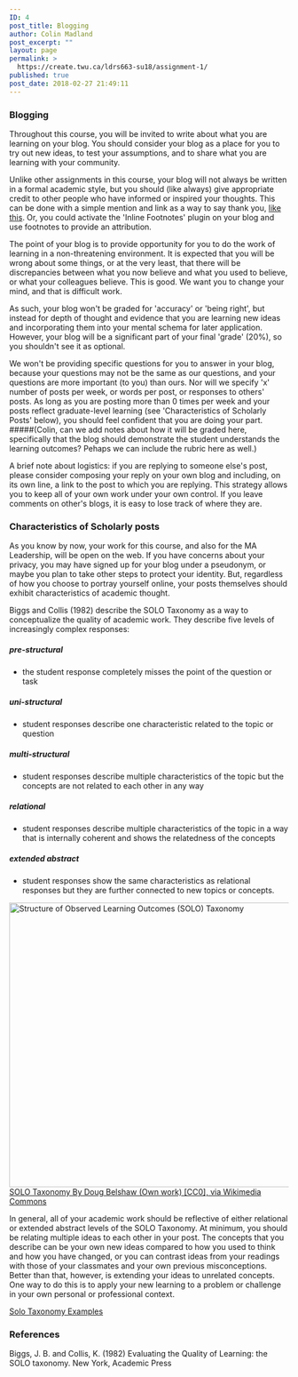 ```yaml
---
ID: 4
post_title: Blogging
author: Colin Madland
post_excerpt: ""
layout: page
permalink: >
  https://create.twu.ca/ldrs663-su18/assignment-1/
published: true
post_date: 2018-02-27 21:49:11
---
```

### Blogging
Throughout this course, you will be invited to write about what you are learning on your blog. You should consider your blog as a place for you to try out new ideas, to test your assumptions, and to share what you are learning with your community.

Unlike other assignments in this course, your blog will not always be written in a formal academic style, but you should (like always) give appropriate credit to other people who have informed or inspired your thoughts. This can be done with a simple mention and link as a way to say thank you, [like this](http://cogdogblog.com/2017/02/beautiful-benches-and-attribution/). Or, you could activate the 'Inline Footnotes' plugin on your blog and use footnotes to provide an attribution.

The point of your blog is to provide opportunity for you to do the work of learning in a non-threatening environment. It is expected that you will be wrong about some things, or at the very least, that there will be discrepancies between what you now believe and what you used to believe, or what your colleagues believe. This is good. We want you to change your mind, and that is difficult work.

As such, your blog won't be graded for 'accuracy' or 'being right', but instead for depth of thought and evidence that you are learning new ideas and incorporating them into your mental schema for later application. However, your blog will be a significant part of your final 'grade' (20%), so you shouldn't see it as optional.

We won't be providing specific questions for you to answer in your blog, because your questions may not be the same as our questions, and your questions are more important (to you) than ours. Nor will we specify 'x' number of posts per week, or words per post, or responses to others' posts. As long as you are posting more than 0 times per week and your posts reflect graduate-level learning (see 'Characteristics of Scholarly Posts' below), you should feel confident that you are doing your part. 
#####(Colin, can we add notes about how it will be graded here, specifically that the blog should demonstrate the student understands the learning outcomes? Pehaps we can include the rubric here as well.)

A brief note about logistics: if you are replying to someone else's post, please consider composing your reply on your own blog and including, on its own line, a link to the post to which you are replying. This strategy allows you to keep all of your own work under your own control. If you leave comments on other's blogs, it is easy to lose track of where they are.

### Characteristics of Scholarly posts

As you know by now, your work for this course, and also for the MA Leadership, will be open on the web. If you have concerns about your privacy, you may have signed up for your blog under a pseudonym, or maybe you plan to take other steps to protect your identity. But, regardless of how you choose to portray yourself online, your posts themselves should exhibit characteristics of academic thought.

Biggs and Collis (1982) describe the SOLO Taxonomy as a way to conceptualize the quality of academic work. They describe five levels of increasingly complex responses: 

##### pre-structural
- the student response completely misses the point of the question or task

##### uni-structural
- student responses describe one characteristic related to the topic or question

##### multi-structural
- student responses describe multiple characteristics of the topic but the concepts are not related to each other in any way

##### relational
- student responses describe multiple characteristics of the topic in a way that is internally coherent and shows the relatedness of the concepts

##### extended abstract
- student responses show the same characteristics as relational responses but they are further connected to new topics or concepts.

<a title="By Doug Belshaw (Own work) [CC0], via Wikimedia Commons" href="https://commons.wikimedia.org/wiki/File%3AStructure_of_Observed_Learning_Outcomes_(SOLO)Taxonomy.png"><img width="512" alt="Structure of Observed Learning Outcomes (SOLO) Taxonomy" src="https://upload.wikimedia.org/wikipedia/commons/thumb/a/af/Structure_of_Observed_Learning_Outcomes_%28SOLO%29_Taxonomy.png/512px-Structure_of_Observed_Learning_Outcomes_%28SOLO%29_Taxonomy.png"/>SOLO Taxonomy By Doug Belshaw (Own work) [CC0], via Wikimedia Commons</a>

In general, all of your academic work should be reflective of either relational or extended abstract levels of the SOLO Taxonomy. At minimum, you should be relating multiple ideas to each other in your post. The concepts that you describe can be your own new ideas compared to how you used to think and how you have changed, or you can contrast ideas from your readings with those of your classmates and your own previous misconceptions. Better than that, however, is extending your ideas to unrelated concepts. One way to do this is to apply your new learning to a problem or challenge in your own personal or professional context.

[Solo Taxonomy Examples](https://www.uq.edu.au/teach/assessment/docs/biggs-SOLO.pdf)

### References
Biggs, J. B. and Collis, K. (1982) Evaluating the Quality of Learning: the SOLO taxonomy. New York, Academic Press
